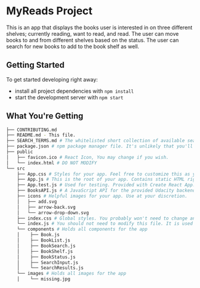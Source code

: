 # MyReads Project

This is an app that displays the books user is interested in on three different shelves; currently reading, want to read, and read. The user can move books to and from different shelves based on the status. The user can search for new books to add to the book shelf as well.


## Getting Started

To get started developing right away:

* install all project dependencies with `npm install`
* start the development server with `npm start`


## What You're Getting
```bash
├── CONTRIBUTING.md
├── README.md - This file.
├── SEARCH_TERMS.md # The whitelisted short collection of available search terms for you to use with your app.
├── package.json # npm package manager file. It's unlikely that you'll need to modify this.
├── public
│   ├── favicon.ico # React Icon, You may change if you wish.
│   └── index.html # DO NOT MODIFY
└── src
    ├── App.css # Styles for your app. Feel free to customize this as you desire.
    ├── App.js # This is the root of your app. Contains static HTML right now.
    ├── App.test.js # Used for testing. Provided with Create React App. Testing is encouraged, but not required.
    ├── BooksAPI.js # A JavaScript API for the provided Udacity backend. Instructions for the methods are below.
    ├── icons # Helpful images for your app. Use at your discretion.
    │   ├── add.svg
    │   ├── arrow-back.svg
    │   └── arrow-drop-down.svg
    ├── index.css # Global styles. You probably won't need to change anything here.
    └── index.js # You should not need to modify this file. It is used for DOM rendering only.
    └── components # Holds all components for the app
    │    ├── Book.js 
    │    ├── BookList.js
    │    ├── BookSearch.js
    │    ├── BookShelf.js
    │    ├── BookStatus.js
    │    ├── SearchInput.js
    │    └── SearchResults.js
    └── images # Holds all images for the app
    │    └── missing.jpg

```

